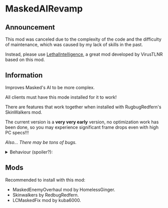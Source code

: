 # MaskedAIRevamp

## Announcement
This mod was canceled due to the complexity of the code and the difficulty of maintenance, which was caused by my lack of skills in the past.

Instead, please use [LethalIntelligence](https://thunderstore.io/c/lethal-company/p/VirusTLNR/LethalIntelligenceExperimental/), a great mod developed by VirusTLNR based on this mod.

## Information
Improves Masked's AI to be more complex.

All clients must have this mode installed for it to work!

There are features that work together when installed with RugbugRedfern's SkinWalkers mod.

The current version is a **very very early** version, no optimization work has been done, so you may experience significant frame drops even with high PC specs!!!

*Also... There may be tons of bugs.*

<details>
  <summary>Behaviour (spoiler?):</summary>

* Aggressive
    * If you have a dropped shotgun, pick it up and shoot people.
    * If there is a player with a shotgun, attack with a shovel type item.

* Stealthy
    * No major features yet..

* Cunning
    * Hiding items in bushes
    * Call a fake dropship using the terminal

* Deceiving
    * Use terminal code
 </details>

## Mods
Recommended to install with this mod:

+ MaskedEnemyOverhaul mod by HomelessGinger.
+ Skinwalkers by RedbugRedfern.
+ LCMaskedFix mod by kuba6000.
